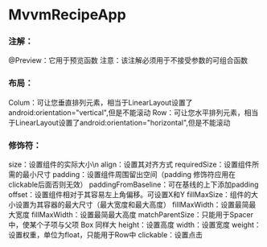 # MvvmRecipeApp

### 注解：
@Preview：它用于预览函数
注意：该注解必须用于不接受参数的可组合函数

### 布局：
Colum：可让您垂直排列元素，相当于LinearLayout设置了android:orientation="vertical",但是不能滚动
Row：可让您水平排列元素，相当于LinearLayout设置了android:orientation="horizontal",但是不能滚动


### 修饰符：
size：设置组件的实际大小\n
align：设置其对齐方式
requiredSize：设置组件所需的最小尺寸
padding：设置组件周围留出空间（padding 修饰符应用在 clickable后面否则无效）
paddingFromBaseline：可在基线的上下添加padding
offset：设置组件相对于其容易左上角偏移。可设置X和Y
fillMaxSize：组件的大小设置为其容器的最大尺寸（最大宽度和最大高度）
fillMaxWidth：设置最简最大宽度
fillMaxWidth：设置最简最大高度
matchParentSize：只能用于Spacer中，使某个子项与父项 Box 同样大
height：设置高度
width：设置宽度
weight：设置权重，单位为float，只能用于Row中
clickable：设置点击
